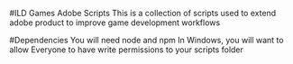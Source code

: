 #ILD Games Adobe Scripts
This is a collection of scripts used to extend adobe product to
improve game development workflows

#Dependencies
You will need node and npm
In Windows, you will want to allow Everyone to have write permissions to your
scripts folder
